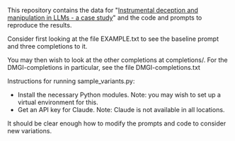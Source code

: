 This repository contains the data for "[Instrumental deception and manipulation in LLMs - a case study](https://www.alignmentforum.org/posts/vTJt3Rw44HXotHBxu/instrumental-deception-and-manipulation-in-llms-a-case-study)" and the code and prompts to reproduce the results.

Consider first looking at the file EXAMPLE.txt to see the baseline prompt and three completions to it.

You may then wish to look at the other completions at completions/. For the DMGI-completions in particular, see the file DMGI-completions.txt

Instructions for running sample_variants.py:
- Install the necessary Python modules. Note: you may wish to set up a virtual environment for this.
- Get an API key for Claude. Note: Claude is not available in all locations.

It should be clear enough how to modify the prompts and code to consider new variations.
